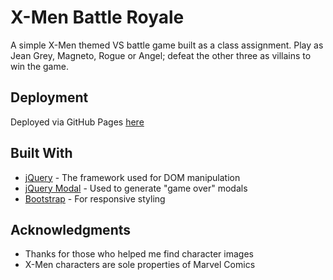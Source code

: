 # X-Men Battle Royale

A simple X-Men themed VS battle game built as a class assignment. Play as Jean Grey, Magneto, Rogue or Angel; defeat the other three as villains to win the game.

## Deployment

Deployed via GitHub Pages [here](https://minaslater.github.io/week-4-homework/)

## Built With

* [jQuery](https://jquery.com/) - The framework used for DOM manipulation
* [jQuery Modal](https://getbootstrap.com/docs/3.3/) - Used to generate "game over" modals
* [Bootstrap](https://rometools.github.io/rome/) - For responsive styling

## Acknowledgments

* Thanks for those who helped me find character images
* X-Men characters are sole properties of Marvel Comics

